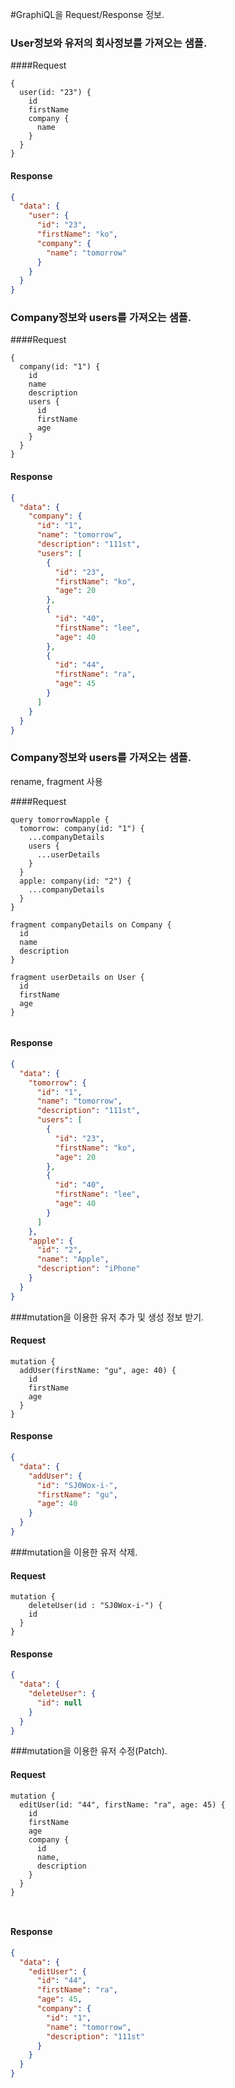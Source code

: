 #GraphiQL을 Request/Response 정보.


### User정보와 유저의 회사정보를 가져오는 샘플.

####Request 
```
{
  user(id: "23") {
    id
    firstName
    company {
      name
    }
  }
}

```

#### Response
```json
{
  "data": {
    "user": {
      "id": "23",
      "firstName": "ko",
      "company": {
        "name": "tomorrow"
      }
    }
  }
}
```


### Company정보와 users를 가져오는 샘플.

####Request 
```
{
  company(id: "1") {
    id
    name
    description
    users {
      id
      firstName
      age
    }
  }
}

```

#### Response
```json
{
  "data": {
    "company": {
      "id": "1",
      "name": "tomorrow",
      "description": "111st",
      "users": [
        {
          "id": "23",
          "firstName": "ko",
          "age": 20
        },
        {
          "id": "40",
          "firstName": "lee",
          "age": 40
        },
        {
          "id": "44",
          "firstName": "ra",
          "age": 45
        }
      ]
    }
  }
}
```


### Company정보와 users를 가져오는 샘플.
rename, fragment 사용

####Request 
```
query tomorrowNapple {
  tomorrow: company(id: "1") {
    ...companyDetails
    users {
      ...userDetails
    }
  }
  apple: company(id: "2") {
    ...companyDetails
  }
}

fragment companyDetails on Company {
  id
  name
  description
}

fragment userDetails on User {
  id
  firstName
  age
}


```

#### Response
```json
{
  "data": {
    "tomorrow": {
      "id": "1",
      "name": "tomorrow",
      "description": "111st",
      "users": [
        {
          "id": "23",
          "firstName": "ko",
          "age": 20
        },
        {
          "id": "40",
          "firstName": "lee",
          "age": 40
        }
      ]
    },
    "apple": {
      "id": "2",
      "name": "Apple",
      "description": "iPhone"
    }
  }
}
```



###mutation을 이용한 유저 추가 및 생성 정보 받기.

#### Request
```
mutation {
  addUser(firstName: "gu", age: 40) {
    id
    firstName
    age
  }
}
```

#### Response
```json
{
  "data": {
    "addUser": {
      "id": "SJ0Wox-i-",
      "firstName": "gu",
      "age": 40
    }
  }
}
```


###mutation을 이용한 유저 삭제.

#### Request
```
mutation {
	deleteUser(id : "SJ0Wox-i-") {
    id
  }
}

```
#### Response
```json
{
  "data": {
    "deleteUser": {
      "id": null
    }
  }
}
```

###mutation을 이용한 유저 수정(Patch).

#### Request
```
mutation {
  editUser(id: "44", firstName: "ra", age: 45) {
    id
    firstName
    age
    company {
      id
      name,
      description
    }
  }
}



```
#### Response
```json
{
  "data": {
    "editUser": {
      "id": "44",
      "firstName": "ra",
      "age": 45,
      "company": {
        "id": "1",
        "name": "tomorrow",
        "description": "111st"
      }
    }
  }
}
```
